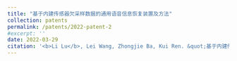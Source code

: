 ```yaml
---
title: "基于内建传感器欠采样数据的通用语音信息恢复装置及方法"
collection: patents
permalink: /patents/2022-patent-2
#excerpt: ''
date: 2022-03-29
citation: '<b>Li Lu</b>, Lei Wang, Zhongjie Ba, Kui Ren. &quot;基于内建传感器欠采样数据的通用语音信息恢复装置及方法.&quot; <i>ZL202110615983.X</i>. 2022. P.R.China.'
---
```




